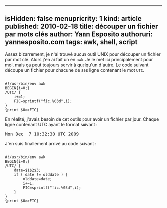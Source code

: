 -----
isHidden:       false
menupriority:   1
kind:           article
published: 2010-02-18
title: découper un fichier par mots clés
author: Yann Esposito
authoruri: yannesposito.com
tags:  awk, shell, script
-----

Assez bizarrement, je n'ai trouvé aucun outil UNIX pour découper un fichier par mot clé. 
Alors j'en ai fait un en `awk`. Je le met ici principalement pour moi, mais ça peut toujours servir à quelqu'un d'autre.
Le code suivant découpe un fichier pour chacune de ses ligne contenant le mot `UTC`.

<div><code class="perl">
#!/usr/bin/env awk
BEGIN{i=0;}
/UTC/ { 
    i+=1;
    FIC=sprintf("fic.%03d",i); 
} 
{print $0>>FIC}
</code></div>

En réalité, j'avais besoin de cet outils pour avoir un fichier par jour. Chaque ligne contenant UTC ayant le format suivant :

<pre class="twilight">
Mon Dec  7 10:32:30 UTC 2009
</pre>

J'en suis finallement arrivé au code suivant :

<div><code class="perl">
#!/usr/bin/env awk
BEGIN{i=0;}
/UTC/ {
    date=$1$2$3; 
    if ( date != olddate ) {
        olddate=date;
        i+=1;
        FIC=sprintf("fic.%03d",i); 
    }
} 
{print $0>>FIC}
</code></div>

